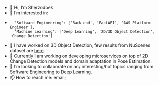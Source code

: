 - 👋 Hi, I’m Sherzodbek
- 👀 I’m interested in:
- 		'Software Engineering': ['Back-end', 'FastAPI', 'AWS Platform Engineer'], 
 		'Machine Learning': ['Deep Learning', '2D/3D Object Detection', 'Change Detection']
- 🌱 I have worked on 3D Object Detection, few results from NuScenes dataset are [here](https://github.com/tojimahammatov/tojimahammatov/assets/).
- 🌱 Currently I am working on developing microservices on top of 2D Change Detection models and domain adaptation in Pose Estimation.
- 💞️ I’m looking to collaborate on any interesting/hot topics ranging from Software Engineering to Deep Learning.
- 📫 How to reach me: email;

<!---
tojimahammatov/tojimahammatov is a ✨ special ✨ repository because its `README.md` (this file) appears on your GitHub profile.
You can click the Preview link to take a look at your changes.
--->
